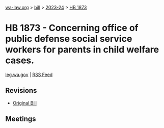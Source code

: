 [wa-law.org](/) > [bill](/bill/) > [2023-24](/bill/2023-24/) > [HB 1873](/bill/2023-24/hb/1873/)

# HB 1873 - Concerning office of public defense social service workers for parents in child welfare cases.
[leg.wa.gov](https://app.leg.wa.gov/billsummary?BillNumber=1873&Year=2023&Initiative=false) | [RSS Feed](./rss.xml)

## Revisions
* [Original Bill](1/)

## Meetings